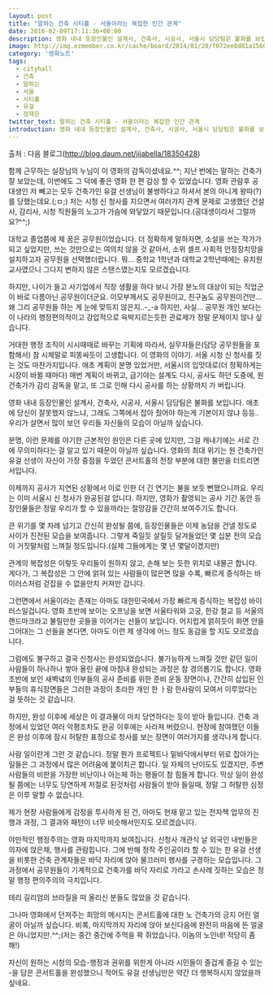 ```yaml
---
layout: post
title: "말하는 건축 시티홀 - 서울이라는 복잡한 인간 관계"
date: 2016-02-09T17:11:36+00:00
description: 영화 내내 등장인물인 설계사, 건축사, 시공사, 서울시 담당팀은 불화를 보입니다.
image: http://img.ezmember.co.kr/cache/board/2014/01/28/f072ee8d01a15609f20ff929d6bd6524.jpg
category: '영화노트'  
tags:
  - cityhall
  - 건축
  - 말하는
  - 서울
  - 시티홀
  - 유걸
  - 정재은
twitter_text: 말하는 건축 시티홀 - 서울이라는 복잡한 인간 관계
introduction: 영화 내내 등장인물인 설계사, 건축사, 시공사, 서울시 담당팀은 불화를 보입니다.
---
```


출처 : 다음 블로그(<http://blog.daum.net/jijabella/18350428>)

함께 근무하는 실장님의 누님이 이 영화의 감독이셨네요.^^; 지난 번에는 말하는 건축가 잘 보았는데, 이번에도 그 덕에 좋은 영화 한 편 감상 할 수 있었습니다. 영화 관람후 공대생인 저 빼고는 모두 건축가인 유걸 선생님이 불쌍하다고 하셔서 본의 아니게 왕따(?)를 당했는데요.(;ㅁ;) 저는 시청 신 청사를 지으면서 여러가지 관계 문제로 고생했던 건설사, 감리사, 시청 직원들의 노고가 가슴에 와닿았기 때문입니다.(공대생이라서 그럴까요?^^;)

대학교 졸업쯤에 제 꿈은 공무원이었습니다. 더 정확하게 말하자면, 소설을 쓰는 작가가 되고 싶었지만, 쓰는 것만으로는 여의치 않을 것 같아서, 소위 셀프 사회적 안정장치망을 설치하고자 공무원을 선택했더랍니다. 뭐&#8230; 중학교 1학년과 대학교 2학년때에는 유치원 교사였으니 그다지 변하지 않은 스탠스였는지도 모르겠습니다.

하지만, 나이가 들고 사기업에서 직장 생활을 하다 보니 가장 분노의 대상이 되는 직업군이 바로 다름아닌 공무원이더군요. 이모부께서도 공무원이고, 친구놈도 공무원이건만&#8230; 왜 그리 공무원들 하는 게 눈에 맞득지 않은지..-_-a 하지만, 사실&#8230; 공무원 개인 보다는 이 나라의 행정편의적이고 강압적으로 윽박지르는듯한 관료제가 정말 문제이지 않나 싶습니다.

거대한 행정 조직이 시시때때로 바꾸는 기획에 따라서, 실무자들은(담당 공무원들을 포함해서) 참 시체말로 피똥싸듯이 고생합니다. 이 영화의 이야기. 서울 시청 신 청사를 짓는 것도 마찬가지입니다. 애초 계획이 분명 있었거만, 서울시의 입맛대로(더 정확하게는 시장이 바뀔 때마다) 매번 계획이 바뀌고, 급기야는 설계도 다시, 공사도 하던 도중에, 원 건축가가 감리 감독을 맡고, 또 그로 인해 다시 공사를 하는 상황까지 가 버립니다.

영화 내내 등장인물인 설계사, 건축사, 시공사, 서울시 담당팀은 불화를 보입니다. 애초에 당신이 잘못했지 않느냐, 그래도 그쪽에서 잡아 줬어야 하는게 기본이지 않냐 등등.. 우리가 살면서 많이 보던 우리들 자신들의 모습이 아닐까 싶습니다.

분명, 이런 문제를 야기한 근본적인 원인은 다른 곳에 있지만, 그걸 캐내기에는 서로 간에 무의미하다는 걸 알고 있기 때문이 아닐까 싶습니다. 영화의 최대 위기는 원 건축가인 유걸 선생이 자신이 가장 중점을 두었던 콘서트홀의 천장 부분에 대한 불만을 터트리면서입니다.

이제까지 공사가 지연된 상황에서 이로 인한 더 긴 연기는 불을 보듯 뻔했으니까요. 우리는 이미 서울시 신 청사가 완공된걸 압니다. 하지만, 영화가 촬영되는 공사 기간 동안 등장인물들은 정말 우리가 할 수 있을까라는 절망감을 간간히 보여주기도 합니다.

큰 위기를 몇 차례 넘기고 간신히 완성될 쯤에, 등장인물들은 이제 농담을 건낼 정도로 사이가 진전된 모습을 보여줍니다. 그렇게 죽일듯 살릴듯 달겨들었던 몇 십분 전의 모습이 거짓말처럼 느껴질 정도입니다.(실제 그들에게는 몇 년 몇달이겠지만)

관계의 복잡성은 이렇듯 우리들이 원하지 않고, 손해 보는 듯한 위치로 내몰곤 합니다. 게다가, 그 복잡성은 그 안에 얽혀 있는 사람들이 많은면 많을 수록, 빠르게 증식하는 바이러스처럼 걷잡을 수 없을만치 커져만 갑니다.

그런면에서 서울이라는 존재는 아마도 대한민국에서 가장 빠르게 증식하는 복잡성 바이러스일겁니다. 영화 초반에 보이는 오프닝을 보면 서울타워와 고궁, 한강 철교 등 서울의 랜드마크라고 불릴만한 곳들을 이어가는 선들이 보입니다. 어지럽게 얽히듯이 화면 안을 그어대는 그 선들을 본다면, 아마도 이런 제 생각에 어느 정도 동감을 할 지도 모르겠습니다.

그럼에도 불구하고 결국 신청사는 완성되었습니다. 불가능하게 느껴질 것만 같던 일이 사람들이 하나하나 쌓아 올린 끝에 마침내 완성되는 과정은 참 경의롭기도 합니다. 영화 초반에 보인 새벽녘의 인부들의 공사 준비를 위한 준비 운동 장면이나, 간간히 삽입된 인부들의 휴식장면들은 그러한 과정이 초라한 개인 한 ㅏ람 한사람이 모여서 이루었다는 걸 뜻하는 것 같습니다.

하지만, 완성 이후에 세상은 이 결과물이 마치 당연하다는 듯이 받아 들입니다. 건축 과정에서 있었던 여러 악평조차도 완공 이후에는 사라져 버렸으니. 현장에 참여했던 이들은 완성 이후에 잠시 허탈한 표정으로 청사를 보는 장면이 여러가지를 생각나게 합니다.

사람 일이란게 그런 것 같습니다. 정말 뭔가 프로젝트나 밑바닥에서부터 위로 잡아가는 일들은 그 과정에서 많은 어려움에 붙이치곤 합니다. 일 자체의 난이도도 있겠지만, 주변 사람들의 비판을 가장한 비난이나 아는체 하는 평들이 참 힘들게 합니다. 막상 일이 완성될 쯤에는 너무도 당연하게 저절로 된것처럼 사람들이 받아 들일때, 정말 그 허탈한 심정은 이루 말할 수 없습니다.

제가 현장 사람들에게 감정을 투사하게 된 건, 아마도 현재 맡고 있는 전자책 업무의 진행과 과정, 그 결과와 패턴이 너무 비슷해서인지도 모르겠습니다.

야만적인 행정주의는 영화 마지막까지 보여집니다. 신청사 개관식 날 외국인 내빈들은 의자에 앉은채, 행사를 관람힙니다. 그에 반해 정작 주인공이라 할 수 있는 한 유걸 선생을 비롯한 건축 관계자들은 바닥 자리에 앉아 물끄러미 행사를 구경하는 모습입니다. 그 과정에서 공무원들이 기계적으로 건축가를 바닥 자리로 가라고 손사례 짓하는 모습은 정말 행정 편의주의의 극치입니다.

테리 길리엄의 브라질을 떠 올리신 분들도 많았을 것 같습니다.

그나마 영화에서 던져주는 희망의 메시지는 콘서트홀에 대한 노 건축가의 긍지 어린 얼굴이 아닐까 싶습니다. 비록, 마지막까지 자리에 앉아 보신다음에 완전히 마음에 든 얼굴은 아니었지만.^^;(저는 중간 중간에 주먹을 꽉 쥐었습니다. 이놈의 노인네! 적당히 좀 해!)

자신이 원하는 시청의 모습-행정과 권위를 위한게 아니라 시민들이 즐겁게 즐길 수 있는 -을 담은 콘서트홀을 완성했으니 적어도 유걸 선생님만은 약간 더 행복하시지 않았을까 싶네요.
